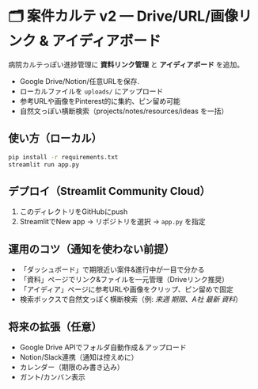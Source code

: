 # 🗂️ 案件カルテ v2 — Drive/URL/画像リンク & アイディアボード

病院カルテっぽい進捗管理に **資料リンク管理** と **アイディアボード** を追加。  
- Google Drive/Notion/任意URLを保存.
- ローカルファイルを `uploads/` にアップロード
- 参考URLや画像をPinterest的に集約、ピン留め可能
- 自然文っぽい横断検索（projects/notes/resources/ideas を一括）

## 使い方（ローカル）
```bash
pip install -r requirements.txt
streamlit run app.py
```

## デプロイ（Streamlit Community Cloud）
1. このディレクトリをGitHubにpush
2. StreamlitでNew app → リポジトリを選択 → `app.py` を指定

## 運用のコツ（通知を使わない前提）
- 「ダッシュボード」で期限近い案件&進行中が一目で分かる
- 「資料」ページでリンク&ファイルを一元管理（Driveリンク推奨）
- 「アイディア」ページに参考URLや画像をクリップ、ピン留めで固定
- 検索ボックスで自然文っぽく横断検索（例: *来週 期限*、*A社 最新 資料*）

## 将来の拡張（任意）
- Google Drive APIでフォルダ自動作成＆アップロード
- Notion/Slack連携（通知は控えめに）
- カレンダー（期限のみ書き込み）
- ガント/カンバン表示
